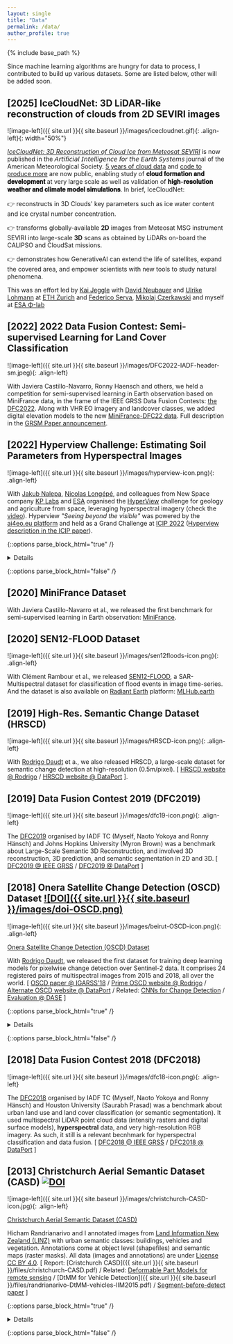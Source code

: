 ```yaml
---
layout: single
title: "Data"
permalink: /data/
author_profile: true
---
```


{% include base_path %}

Since machine learning algorithms are hungry for data to process, I contributed to build up various datasets. Some are listed below, other will be added soon.

## \[2025\] IceCloudNet: 3D LiDAR-like reconstruction of clouds from 2D SEVIRI images 

![image-left]({{ site.url }}{{ site.baseurl }}/images/icecloudnet.gif){: .align-left}{: width="50%"}

[*IceCloudNet: 3D Reconstruction of Cloud Ice from Meteosat SEVIRI*](https://www.wdc-climate.de/ui/entry?acronym=IceCloudNet_3Drecon) is now published in the 𝘈𝘳𝘵𝘪𝘧𝘪𝘤𝘪𝘢𝘭 𝘐𝘯𝘵𝘦𝘭𝘭𝘪𝘨𝘦𝘯𝘤𝘦 𝘧𝘰𝘳 𝘵𝘩𝘦 𝘌𝘢𝘳𝘵𝘩 𝘚𝘺𝘴𝘵𝘦𝘮𝘴 journal of the American Meteorological Society. [5 years of cloud data](https://www.wdc-climate.de/ui/entry?acronym=IceCloudNet_3Drecon) and [code to produce more](https://github.com/tabularaza27/ice_cloud_net) are now public, enabling study of **𝐜𝐥𝐨𝐮𝐝 𝐟𝐨𝐫𝐦𝐚𝐭𝐢𝐨𝐧 𝐚𝐧𝐝 𝐝𝐞𝐯𝐞𝐥𝐨𝐩𝐦𝐞𝐧𝐭** at very large scale as well as validation of **𝐡𝐢𝐠𝐡-𝐫𝐞𝐬𝐨𝐥𝐮𝐭𝐢𝐨𝐧 𝐰𝐞𝐚𝐭𝐡𝐞𝐫 𝐚𝐧𝐝 𝐜𝐥𝐢𝐦𝐚𝐭𝐞 𝐦𝐨𝐝𝐞𝐥 𝐬𝐢𝐦𝐮𝐥𝐚𝐭𝐢𝐨𝐧𝐬**. In brief, IceCloudNet:

👉 reconstructs in 3D Clouds' key parameters such as ice water content and ice crystal number concentration.

👉 transforms globally-available **2D** images from Meteosat MSG instrument SEVIRI into large-scale **3D** scans as obtained by LiDARs on-board the CALIPSO and CloudSat missions.

👉 demonstrates how GenerativeAI can extend the life of satellites, expand the covered area, and empower scientists with new tools to study natural phenomena.

This was an effort led by [Kai Jeggle](https://scholar.google.com/citations?user=5_fiN-sAAAAJ) with [David Neubauer](https://www.linkedin.com/in/david-neubauer-phd) and [Ulrike Lohmann](https://iac.ethz.ch/people-iac/person-detail.html?persid=121007) at [ETH Zurich](https://ethz.ch/en.html) and [Federico Serva](https://iris.cnr.it/cris/rp/rp10367), [Mikolaj Czerkawski](https://mikonvergence.github.io/) and myself at [ESA Φ-lab
](https://philab.esa.int/)

## \[2022\] 2022 Data Fusion Contest: Semi-supervised Learning for Land Cover Classification

![image-left]({{ site.url }}{{ site.baseurl }}/images/DFC2022-IADF-header-sm.jpeg){: .align-left}

With Javiera Castillo-Navarro, Ronny Haensch and others, we held a competition for semi-supervised learning in Earth observation based on MiniFrance data, in the frame of the IEEE GRSS Data Fusion Contests: [the DFC2022](https://www.grss-ieee.org/community/technical-committees/2022-ieee-grss-data-fusion-contest-semi-supervised-learning-for-land-cover-classification/). Along with VHR EO imagery and landcover classes, we added digital elevation models to the new [MiniFrance-DFC22 data](https://ieee-dataport.org/competitions/data-fusion-contest-2022-dfc2022). Full description in the [GRSM Paper announcement](https://ieeexplore.ieee.org/document/9764835).

## \[2022\] Hyperview Challenge: Estimating Soil Parameters from Hyperspectral Images

![image-left]({{ site.url }}{{ site.baseurl }}/images/hyperview-icon.png){: .align-left}

With [Jakub Nalepa](https://www.researchgate.net/profile/Jakub-Nalepa-2), [Nicolas Longépé](), and colleagues from New Space company [KP Labs](https://kplabs.space/) and [ESA](https://www.esa.int/) organised the [HyperView](https://platform.ai4eo.eu/seeing-beyond-the-visible-permanent) challenge for geology and agriculture from space, leveraging hyperspectral imagery (check the [video](https://youtu.be/UeBbkfLJe40)). Hyperview _"Seeing beyond the visible"_  was powered by the [ai4eo.eu platform](https://ai4eo.eu/challenge/hyperview-challenge/) and held as a Grand Challenge at [ICIP 2022](https://2022.ieeeicip.org/challenges/) ([Hyperview description in the ICIP paper](https://ieeexplore.ieee.org/document/9897443)).

{::options parse_block_html="true" /}
<details>
You are free to use and/or refer to the HYPERVIEW dataset in your own research (non-commercial use): [hyperview can be found here](https://platform.ai4eo.eu/seeing-beyond-the-visible-permanent/data) and the (incomplete) [PapersWithCode entry is here](https://paperswithcode.com/dataset/hyperview). If using this dataset, please cite: **The Hyperview Challenge: Estimating Soil Parameters from Hyperspectral Images** _Nalepa et al._ IEEE ICIP Bordeaux, France, October 2022

```
@INPROCEEDINGS{9897443,
  author={Nalepa, Jakub and {Le Saux}, Bertrand and {Longépé}, Nicolas and Tulczyjew, Lukasz and Myller, Michal and Kawulok, Michal and Smykala, Krzysztof and Gumiela, Michal},
  booktitle={2022 IEEE International Conference on Image Processing (ICIP)},
  title={The Hyperview Challenge: Estimating Soil Parameters from Hyperspectral Images},
  year={2022},
  pages={4268-4272},
  doi={10.1109/ICIP46576.2022.9897443}
}
```
</details>

{::options parse_block_html="false" /}

## \[2020\] MiniFrance Dataset

With Javiera Castillo-Navarro et al., we released the first benchmark for semi-supervised learning in Earth observation: [MiniFrance](https://ieee-dataport.org/open-access/minifrance).

## \[2020\] SEN12-FLOOD Dataset

![image-left]({{ site.url }}{{ site.baseurl }}/images/sen12floods-icon.png){: .align-left}

With Clément Rambour et al., we released [SEN12-FLOOD](https://ieee-dataport.org/open-access/sen12-flood-sar-and-multispectral-dataset-flood-detection), a SAR-Multispectral dataset for classification of flood events in image time-series. And the dataset is also available on [Radiant Earth](https://www.radiant.earth/) platform: [MLHub.earth](https://mlhub.earth/data/sen12floods)

## \[2019\] High-Res. Semantic Change Dataset (HRSCD) 

![image-left]({{ site.url }}{{ site.baseurl }}/images/HRSCD-icon.png){: .align-left}

With [Rodrigo Daudt](https://rcdaudt.github.io) et a., we also released HRSCD, a large-scale dataset for semantic change detection at high-resolution (0.5m/pixel). \[ [HRSCD website @ Rodrigo](https://rcdaudt.github.io/hrscd/) / [HRSCD website @ DataPort](https://ieee-dataport.org/open-access/hrscd-high-resolution-semantic-change-detection-dataset) \].

## \[2019\] Data Fusion Contest 2019 (DFC2019)

![image-left]({{ site.url }}{{ site.baseurl }}/images/dfc19-icon.png){: .align-left}

The [DFC2019](http://www.grss-ieee.org/community/technical-committees/data-fusion/2019-ieee-grss-data-fusion-contest-data/) organised by IADF TC (Myself, Naoto Yokoya and Ronny Hänsch) and Johns Hopkins University (Myron Brown) was a benchmark about Large-Scale Semantic 3D Reconstruction, and involved 3D reconstruction, 3D prediction, and semantic segmentation in 2D and 3D. \[ [DFC2019 @ IEEE GRSS](http://www.grss-ieee.org/community/technical-committees/data-fusion/2019-ieee-grss-data-fusion-contest-data/) / [DFC2019 @ DataPort](https://ieee-dataport.org/open-access/data-fusion-contest-2019-dfc2019) \]

## \[2018\] Onera Satellite Change Detection (OSCD) Dataset  [![DOI]({{ site.url }}{{ site.baseurl }}/images/doi-OSCD.png)](http://dx.doi.org/10.21227/asqe-7s69)

![image-left]({{ site.url }}{{ site.baseurl }}/images/beirut-OSCD-icon.png){: .align-left}

[Onera Satellite Change Detection (OSCD) Dataset](https://rcdaudt.github.io/oscd/)

With [Rodrigo Daudt](https://rcdaudt.github.io), we released the first dataset for training deep learning models for pixelwise change detection over Sentinel-2 data. It comprises 24 registered pairs of multispectral images from 2015 and 2018, all over the world. \[ [OSCD paper @ IGARSS'18]() / [Prime OSCD website @ Rodrigo](https://rcdaudt.github.io/oscd/) / [Alternate OSCD website @ DataPort](https://ieee-dataport.org/open-access/oscd-onera-satellite-change-detection) / Related: [CNNs for Change Detection](https://github.com/rcdaudt/fully_convolutional_change_detection) / [Evaluation @ DASE](http://dase.grss-ieee.org/index.php) \]

{::options parse_block_html="true" /}
<details>
This dataset contains modified Copernicus data from 2015-2018. Original Copernicus Sentinel Data available from the European Space Agency ([https://sentinel.esa.int](https://sentinel.esa.int)). Change label maps are released under [Creative-Commons BY-NC-SA](https://creativecommons.org/licenses/by/4.0/). If using this dataset, please cite: **Urban Change Detection for Multispectral Earth Observation Using Convolutional Neural Networks** _R. Caye Daudt, B. Le Saux, A. Boulch, and Y. Gousseau_ IEEE IGARSS Valencia, Spain, July 2018

```
@inproceedings{daudt2018urban,
  author = { {Caye Daudt}, R. and {Le Saux}, B. and Boulch, A. and Gousseau, Y.},
  title = {Urban Change Detection for Multispectral Earth Observation Using Convolutional Neural Networks},
  booktitle = {IEEE Int. Geoscience and Remote Sensing Symposium (IGARSS)},
  address =  {Valencia, Spain},
  month = {July},
  year = {2018},
}
```
</details>

{::options parse_block_html="false" /}

## \[2018\] Data Fusion Contest 2018 (DFC2018)

![image-left]({{ site.url }}{{ site.baseurl }}/images/dfc18-icon.png){: .align-left}

The [DFC2018](http://www.classic.grss-ieee.org/community/technical-committees/data-fusion/2018-ieee-grss-data-fusion-contest/) organised by IADF TC (Myself, Naoto Yokoya and Ronny Hänsch) and Houston University (Saurabh Prasad) was a benchmark about urban land use and land cover classification (or semantic segmentation). It used multispectral LiDAR point cloud data (intensity rasters and digital surface models), **hyperspectral** data, and very high-resolution RGB imagery. As such, it still is a relevant becnhmark for hyperspectral classification and data fusion. \[ [DFC2018 @ IEEE GRSS](http://www.classic.grss-ieee.org/community/technical-committees/data-fusion/2018-ieee-grss-data-fusion-contest/) / [DFC2018 @ DataPort](https://ieee-dataport.org/open-access/2018-ieee-grss-data-fusion-challenge-%E2%80%93-fusion-multispectral-lidar-and-hyperspectral-data) \]


## \[2013\] Christchurch Aerial Semantic Dataset (CASD) [![DOI](https://zenodo.org/badge/DOI/10.5281/zenodo.3566005.svg)](https://doi.org/10.5281/zenodo.3566005)


![image-left]({{ site.url }}{{ site.baseurl }}/images/christchurch-CASD-icon.jpg){: .align-left}

[Christchurch Aerial Semantic Dataset (CASD)](https://zenodo.org/record/3566005)

Hicham Randrianarivo and I annotated images from [Land Information New Zealand (LINZ)](https://www.linz.govt.nz/land/maps/linz-topographic-maps/imagery-orthophotos/christchurch-earthquake-imagery) with urban semantic classes: buildings, vehicles and vegetation. Annotations come at object level (shapefiles) and semantic maps (raster masks). All data (images and annotations) are under [License CC BY 4.0](https://creativecommons.org/licenses/by/4.0/). \[ Report: [Cristchurch CASD]({{ site.url }}{{ site.baseurl }}/files/christchurch-CASD.pdf) / Related: [Deformable Part Models for remote sensing](http://blesaux.free.fr/papers/randrianarivo-2013-igarss-DPM.pdf) / [DtMM for Vehicle Detection]({{ site.url }}{{ site.baseurl }}/files/randrianarivo-DtMM-vehicles-IIM2015.pdf) / [Segment-before-detect paper](http://blesaux.free.fr/papers/17-RemoteSensing-Segment-before-detect-AudebertLeSauxLefevre-compressed.pdf) \]

{::options parse_block_html="true" /}
<details>
If using this dataset, please cite: **Man-made structure detection with deformable part-based models** _H. Randrianarivo, B. Le Saux, and M. Ferecatu_ IEEE IGARSS Melbourne, Australia, July 2013

```
@inproceedings{randrianarivo-13igarss-DPM,
author = {Randrianarivo, H. and {Le Saux}, B. and Ferecatu, M.},
title = {Man-made structure detection with deformable part-based models},
booktitle = {IEEE Int. Geoscience and Remote Sensing Symposium (IGARSS)},
year = {2013},
month = {July},
address = {Melbourne, Australia},
}
```
</details>

{::options parse_block_html="false" /}

